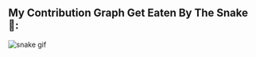## My Contribution Graph Get Eaten By The Snake 🐍:
![snake gif](https://github.com/MIKLAMB/MIKLAMB/blob/output/github-contribution-grid-snake.gif)

